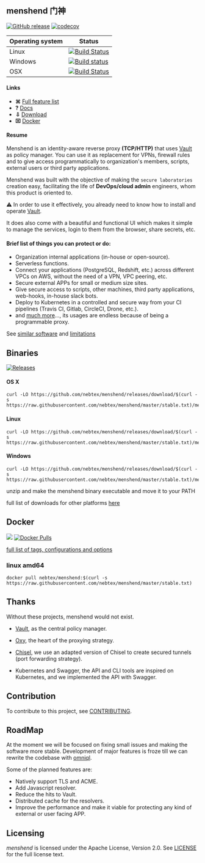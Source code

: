 ## menshend	门神 
[![GitHub release](http://img.shields.io/github/release/nebtex/menshend.svg?style=flat-square)][release]
[![codecov](https://codecov.io/gh/nebtex/menshend/branch/master/graph/badge.svg)](https://codecov.io/gh/nebtex/menshend)

[release]: https://github.com/nebtex/menshend/releases


|  Operating system | Status |
| --- | --- |
| Linux | [![Build Status](https://travis-ci.org/nebtex/menshend.svg?branch=master)](https://travis-ci.org/nebtex/menshend)|
| Windows | [![Build status](https://ci.appveyor.com/api/projects/status/q8fewu4op9cyxgd5/branch/master?svg=true)](https://ci.appveyor.com/project/criloz/menshend/branch/master)|
| OSX | [![Build Status](https://travis-ci.org/nebtex/menshend.svg?branch=master)](https://travis-ci.org/nebtex/menshend)|

#### Links

* **⌘** [Full feature list](#download)
* **?** [Docs](#download)
* **⇩** [Download](#binaries)
* **⌧** [Docker](#docker) 

#### Resume

Menshend is an identity-aware reverse proxy **(TCP/HTTP)** that uses [Vault](https://github.com/hashicorp/vault) as policy manager. You can use it as replacement for VPNs, firewall rules and to give access programmatically to organization's members, scripts, external users or third party applications.

Menshend was built with the objective of making the `secure laboratories` creation easy, facilitating the life of **DevOps/cloud admin** engineers, whom this product is oriented to. 

:warning: In order to use it effectively, you already need to know how to install and operate [Vault](https://github.com/hashicorp/vault).

It does also come with a beautiful and functional UI which makes it simple to manage the services, login to them from the browser, share secrets, etc.

#### Brief list of things you can protect or do:

 * Organization internal applications (in-house or open-source).
 * Serverless functions.
 * Connect your applications (PostgreSQL, Redshift, etc.) across different VPCs on AWS, without the need of a VPN, VPC peering, etc. 
 * Secure external APPs for small or medium size sites.
 * Give secure access to scripts, other machines, third party applications, web-hooks, in-house slack bots.
 * Deploy to Kubernetes in a controlled and secure way from your CI pipelines (Travis CI, Gitlab, CircleCI, Drone, etc.).
 * and [much more](#sdsd)..., its usages are endless because of being a programmable proxy.

See [similar software](#sds)  and [limitations](#wadas)


## Binaries

[![Releases](https://img.shields.io/github/downloads/nebtex/menshend/total.svg)][release]

#### OS X 
```shell
curl -LO https://github.com/nebtex/menshend/releases/download/$(curl -s https://raw.githubusercontent.com/nebtex/menshend/master/stable.txt)/menshend_darwin_amd64.zip
```

#### Linux
```shell
curl -LO https://github.com/nebtex/menshend/releases/download/$(curl -s https://raw.githubusercontent.com/nebtex/menshend/master/stable.txt)/menshend_linux_amd64.zip
```

#### Windows

```shell 
curl -LO https://github.com/nebtex/menshend/releases/download/$(curl -s https://raw.githubusercontent.com/nebtex/menshend/master/stable.txt)/menshend_windows_amd64.zip
```

unzip and make the menshend binary executable and move it to your PATH 

full list of downloads for other platforms [here][release]

## Docker

[![](https://images.microbadger.com/badges/image/nebtex/menshend.svg)](https://microbadger.com/images/nebtex/menshend "Get your own image badge on microbadger.com")
[![Docker Pulls](https://img.shields.io/docker/pulls/nebtex/menshend.svg)](https://hub.docker.com/r/nebtex/menshend/)

[full list of tags, configurations and options](https://hub.docker.com/r/nebtex/menshend/)  

### linux amd64

```shell 
docker pull nebtex/menshend:$(curl -s https://raw.githubusercontent.com/nebtex/menshend/master/stable.txt)
``` 

## Thanks 

Without these projects, menshend would not exist.

- [Vault](https://github.com/hashicorp/vault), as the central policy manager.

- [Oxy](https://github.com/vulcand/oxy), the heart of the proxying strategy.

- [Chisel](https://github.com/jpillora/chisel), we use an adapted version of Chisel to create secured tunnels (port forwarding strategy).

- Kubernetes and Swagger, the API and CLI tools are inspired on Kubernetes, and we implemented the API with Swagger.


## Contribution

To contribute to this project, see [CONTRIBUTING](CONTRIBUTING).

## RoadMap

At the moment we will be focused on fixing small issues and making the software more stable. Development of major features is froze till we can rewrite the codebase with [omniql](https://github.com/nebtex/omniql).

Some of the planned features are:

* Natively support TLS and ACME.
* Add Javascript resolver.
* Reduce the hits to Vault.
* Distributed cache for the resolvers.
* Improve the performance and make it viable for protecting any kind of external or user facing APP.


## Licensing

*menshend* is licensed under the Apache License, Version 2.0. See [LICENSE](LICENSE) for the full license text.


